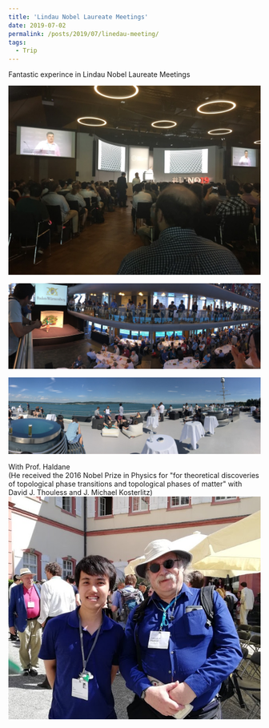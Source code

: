 ```yaml
---
title: 'Lindau Nobel Laureate Meetings'
date: 2019-07-02
permalink: /posts/2019/07/linedau-meeting/
tags:
  - Trip
---
```


Fantastic experince in Lindau Nobel Laureate Meetings

<img src="/images/2021-06-29-12-01-26.png" style="display: block; margin: auto;"/>
<br>
<img src="/images/2021-06-29-12-02-17.png" style="display: block; margin: auto;"/><br>
<img src="/images/2021-06-29-12-03-00.png" style="display: block; margin: auto;"/><br>
With Prof. Haldane <br>
(He received the 2016 Nobel Prize in Physics for "for theoretical discoveries of topological phase transitions and topological phases of matter" with David J. Thouless and J. Michael Kosterlitz)
<img src="/images/2021-06-29-12-04-46.png" style="display: block; margin: auto;"/><br>